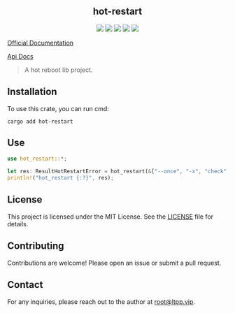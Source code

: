<center>

## hot-restart

[![](https://img.shields.io/crates/v/hot-restart.svg)](https://crates.io/crates/hot-restart)
[![](https://img.shields.io/crates/d/hot-restart.svg)](https://img.shields.io/crates/d/hot-restart.svg)
[![](https://docs.rs/hot-restart/badge.svg)](https://docs.rs/hot-restart)
[![](https://github.com/eastspire/hot-restart/workflows/Rust/badge.svg)](https://github.com/eastspire/hot-restart/actions?query=workflow:Rust)
[![](https://img.shields.io/crates/l/hot-restart.svg)](./LICENSE)

</center>

[Official Documentation](https://docs.ltpp.vip/hot-restart/)

[Api Docs](https://docs.rs/hot-restart/latest/hot_restart/)

> A hot reboot lib project.

## Installation

To use this crate, you can run cmd:

```shell
cargo add hot-restart
```

## Use

```rust
use hot_restart::*;

let res: ResultHotRestartError = hot_restart(&["--once", "-x", "check", "-x", "build --release"]);
println!("hot_restart {:?}", res);
```

## License

This project is licensed under the MIT License. See the [LICENSE](LICENSE) file for details.

## Contributing

Contributions are welcome! Please open an issue or submit a pull request.

## Contact

For any inquiries, please reach out to the author at [root@ltpp.vip](mailto:root@ltpp.vip).
